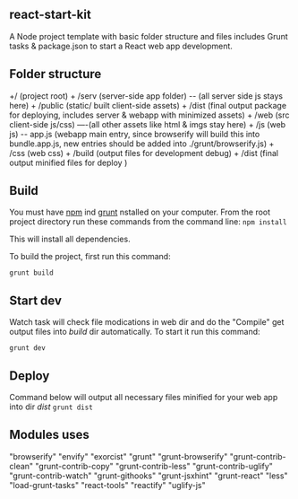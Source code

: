 ## react-start-kit
A Node project template with basic folder structure and files includes Grunt tasks &  package.json to start a React web app development. 

## Folder structure
  +/  (project root)
    + /serv (server-side app folder)
       -- (all server side js stays here)
    + /public (static/ built client-side  assets) 
    + /dist (final output package for deploying, includes server & webapp with minimized assets)
    + /web (src client-side js/css)
       —-(all other assets like html & imgs stay here)
       + /js (web js)
         -- app.js (webapp main entry, since browserify will build this into bundle.app.js, new entries should be added into ./grunt/browserify.js)
    + /css (web css)
    + /build (output files for development debug)
    + /dist  (final output minified files for deploy )


## Build
You must have [npm](https://www.npmjs.org/) ind [grunt](https://www.npmjs.com/package/grunt) nstalled on your computer.
From the root project directory run these commands from the command line:
`npm install`

This will install all dependencies.

To build the project, first run this command:

`grunt build`

## Start dev
Watch task will check file modications in web dir and do the "Compile" get output files into *build* dir automatically. To start it run this command:

`grunt dev`

## Deploy
Command below will output all necessary files minified for your web app into dir *dist* 
`grunt dist`

## Modules uses
"browserify"
"envify"
"exorcist"
"grunt"
"grunt-browserify"
"grunt-contrib-clean"
"grunt-contrib-copy"
"grunt-contrib-less"
"grunt-contrib-uglify"
"grunt-contrib-watch"
"grunt-githooks"
"grunt-jsxhint"
"grunt-react"
"less"
"load-grunt-tasks"
"react-tools"
"reactify"
"uglify-js"

